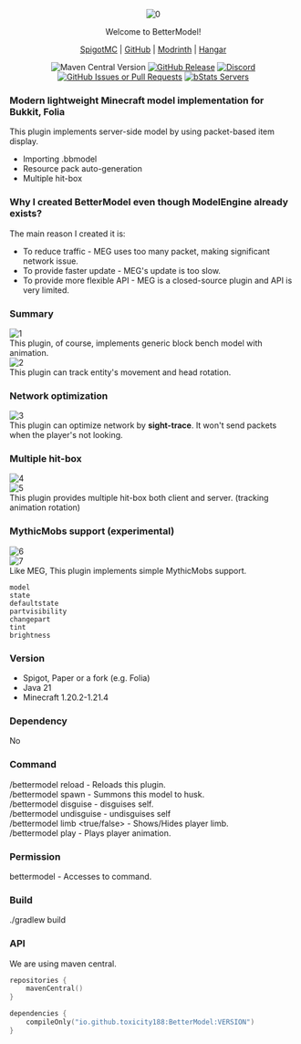 <div align="center">  

![0](https://github.com/user-attachments/assets/4cb52a01-b938-42f4-ade6-83b33ce53320)

Welcome to BetterModel!

[SpigotMC](https://www.spigotmc.org/resources/121561/) | [GitHub](https://github.com/toxicity188/BetterModel) | [Modrinth](https://modrinth.com/plugin/bettermodel) | [Hangar](https://hangar.papermc.io/toxicity188/BetterModel)

![Maven Central Version](https://img.shields.io/maven-central/v/io.github.toxicity188/BetterModel?style=for-the-badge)
[![GitHub Release](https://img.shields.io/github/v/release/toxicity188/BetterModel?display_name=release&style=for-the-badge&logo=kotlin)](https://github.com/toxicity188/BetterModel/releases/latest)
[![Discord](https://img.shields.io/badge/Discord-%235865F2.svg?style=for-the-badge&logo=discord&logoColor=white)](https://discord.com/invite/rePyFESDbk)
[![GitHub Issues or Pull Requests](https://img.shields.io/github/issues/toxicity188/BetterModel?style=for-the-badge&logo=github)](https://github.com/toxicity188/BetterModel/issues)
[![bStats Servers](https://img.shields.io/bstats/servers/24237?style=for-the-badge&logo=minecraft&label=bStats&color=0%2C150%2C136%2C0)](https://bstats.org/plugin/bukkit/BetterModel/24237)

</div>

### Modern lightweight Minecraft model implementation for Bukkit, Folia
This plugin implements server-side model by using packet-based item display.

- Importing .bbmodel
- Resource pack auto-generation
- Multiple hit-box

### Why I created BetterModel even though ModelEngine already exists?
The main reason I created it is:
- To reduce traffic - MEG uses too many packet, making significant network issue.
- To provide faster update - MEG's update is too slow.
- To provide more flexible API - MEG is a closed-source plugin and API is very limited.

### Summary
![1](https://github.com/user-attachments/assets/142136b7-f508-457e-8d69-ba93b8ddb567)  
This plugin, of course, implements generic block bench model with animation.  
![2](https://github.com/user-attachments/assets/e6d899e4-a3b0-4ee9-a62d-664e10b06709)  
This plugin can track entity's movement and head rotation.


### Network optimization
![3](https://github.com/user-attachments/assets/6c421f33-682e-4674-a5d2-13310e5dbbfe)  
This plugin can optimize network by **sight-trace**. It won't send packets when the player's not looking.  

### Multiple hit-box
![4](https://github.com/user-attachments/assets/dc311327-1212-4889-a6c8-dd71cc8f2c8b)  
![5](https://github.com/user-attachments/assets/0fc3250d-ef4f-4e64-9cc2-c143a474d046)  
This plugin provides multiple hit-box both client and server. (tracking animation rotation)

### MythicMobs support (experimental)
![6](https://github.com/user-attachments/assets/542f80ea-e3a7-4ea1-9875-181c77229739)  
![7](https://github.com/user-attachments/assets/13e95fab-bb3d-40f3-b205-76751d3007cf)  
Like MEG, This plugin implements simple MythicMobs support.
```
model
state
defaultstate
partvisibility
changepart
tint
brightness
```

### Version
- Spigot, Paper or a fork (e.g. Folia)
- Java 21
- Minecraft 1.20.2-1.21.4

### Dependency
No

### Command
/bettermodel reload - Reloads this plugin.  
/bettermodel spawn <model> - Summons this model to husk.  
/bettermodel disguise <model> - disguises self.  
/bettermodel undisguise <model> - undisguises self  
/bettermodel limb <true/false> - Shows/Hides player limb.  
/bettermodel play <model> <animation> - Plays player animation.  

### Permission
bettermodel - Accesses to command.

### Build
./gradlew build

### API
We are using maven central.
```kotlin
repositories {
    mavenCentral()
}

dependencies {
    compileOnly("io.github.toxicity188:BetterModel:VERSION")
}
```
